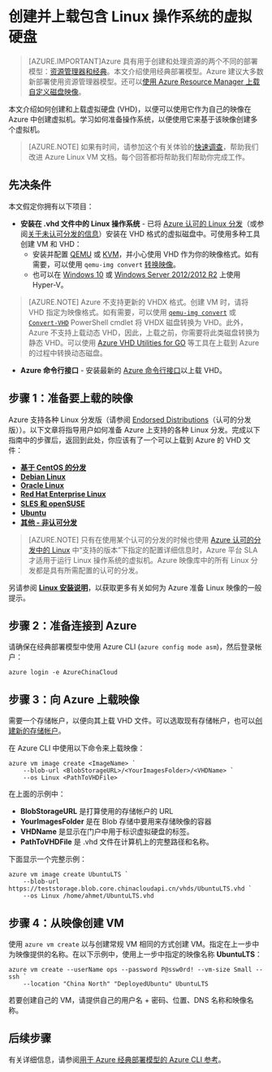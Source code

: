 <properties
	pageTitle="创建并上载 Linux VHD | Azure"
	description="使用包含 Linux 操作系统的经典部署模型创建并上载 Azure 虚拟硬盘 (VHD)。"
	services="virtual-machines-linux"
	documentationCenter=""
	authors="iainfoulds"
	manager="timlt"
	editor="tysonn"
	tags="azure-service-management"/>  


<tags
	ms.service="virtual-machines-linux"
	ms.workload="infrastructure-services"
	ms.tgt_pltfrm="vm-linux"
	ms.devlang="na"
	ms.topic="article"
	ms.date="09/01/2016"
	wacn.date="10/24/2016"
	ms.author="iainfou"/>  


# 创建并上载包含 Linux 操作系统的虚拟硬盘

> [AZURE.IMPORTANT]Azure 具有用于创建和处理资源的两个不同的部署模型：[资源管理器和经典](/documentation/articles/resource-manager-deployment-model/)。本文介绍使用经典部署模型。Azure 建议大多数新部署使用资源管理器模型。还可以[使用 Azure Resource Manager 上载自定义磁盘映像](/documentation/articles/virtual-machines-linux-upload-vhd/)。

本文介绍如何创建和上载虚拟硬盘 (VHD)，以便可以使用它作为自己的映像在 Azure 中创建虚拟机。学习如何准备操作系统，以便使用它来基于该映像创建多个虚拟机。

>  [AZURE.NOTE] 如果有时间，请参加这个有关体验的[快速调查](https://aka.ms/linuxdocsurvey)，帮助我们改进 Azure Linux VM 文档。每个回答都将帮助我们帮助你完成工作。

## 先决条件
本文假定你拥有以下项目：

- **安装在 .vhd 文件中的 Linux 操作系统** - 已将 [Azure 认可的 Linux 分发](/documentation/articles/virtual-machines-linux-endorsed-distros/)（或参阅[关于未认可分发的信息](/documentation/articles/virtual-machines-linux-create-upload-generic/)）安装在 VHD 格式的虚拟磁盘中。可使用多种工具创建 VM 和 VHD：
	- 安装并配置 [QEMU](https://en.wikibooks.org/wiki/QEMU/Installing_QEMU) 或 [KVM](http://www.linux-kvm.org/page/RunningKVM)，并小心使用 VHD 作为你的映像格式。如有需要，可以使用 `qemu-img convert` [转换映像](https://en.wikibooks.org/wiki/QEMU/Images#Converting_image_formats)。
	- 也可以在 [Windows 10](https://msdn.microsoft.com/virtualization/hyperv_on_windows/quick_start/walkthrough_install) 或 [Windows Server 2012/2012 R2](https://technet.microsoft.com/zh-cn/library/hh846766.aspx) 上使用 Hyper-V。

> [AZURE.NOTE] Azure 不支持更新的 VHDX 格式。创建 VM 时，请将 VHD 指定为映像格式。如有需要，可以使用 [`qemu-img convert`](https://en.wikibooks.org/wiki/QEMU/Images#Converting_image_formats) 或 [`Convert-VHD`](https://technet.microsoft.com/zh-cn/library/hh848454.aspx) PowerShell cmdlet 将 VHDX 磁盘转换为 VHD。此外，Azure 不支持上载动态 VHD，因此，上载之前，你需要将此类磁盘转换为静态 VHD。可以使用 [Azure VHD Utilities for GO](https://github.com/Microsoft/azure-vhd-utils-for-go) 等工具在上载到 Azure 的过程中转换动态磁盘。

- **Azure 命令行接口** - 安装最新的 [Azure 命令行接口](/documentation/articles/virtual-machines-command-line-tools/)以上载 VHD。

<a id="prepimage"> </a>
## 步骤 1：准备要上载的映像

Azure 支持各种 Linux 分发版（请参阅 [Endorsed Distributions](/documentation/articles/virtual-machines-linux-endorsed-distros/)（认可的分发版））。以下文章将指导用户如何准备 Azure 上支持的各种 Linux 分发。完成以下指南中的步骤后，返回到此处，你应该有了一个可以上载到 Azure 的 VHD 文件：

- **[基于 CentOS 的分发](/documentation/articles/virtual-machines-linux-create-upload-centos/)**
- **[Debian Linux](/documentation/articles/virtual-machines-linux-debian-create-upload-vhd/)**
- **[Oracle Linux](/documentation/articles/virtual-machines-linux-oracle-create-upload-vhd/)**
- **[Red Hat Enterprise Linux](/documentation/articles/virtual-machines-linux-redhat-create-upload-vhd/)**
- **[SLES 和 openSUSE](/documentation/articles/virtual-machines-linux-suse-create-upload-vhd/)**
- **[Ubuntu](/documentation/articles/virtual-machines-linux-create-upload-ubuntu/)**
- **[其他 - 非认可分发](/documentation/articles/virtual-machines-linux-create-upload-generic/)**

> [AZURE.NOTE] 只有在使用某个认可的分发的时候也使用 [Azure 认可的分发中的 Linux](/documentation/articles/virtual-machines-linux-endorsed-distros/) 中“支持的版本”下指定的配置详细信息时，Azure 平台 SLA 才适用于运行 Linux 操作系统的虚拟机。Azure 映像库中的所有 Linux 分发都是具有所需配置的认可的分发。

另请参阅 **[Linux 安装说明](/documentation/articles/virtual-machines-linux-create-upload-generic/#general-linux-installation-notes)**，以获取更多有关如何为 Azure 准备 Linux 映像的一般提示。


<a id="connect"> </a>
## 步骤 2：准备连接到 Azure

请确保在经典部署模型中使用 Azure CLI (`azure config mode asm`)，然后登录帐户：

	azure login -e AzureChinaCloud

<a id="upload"> </a>
## 步骤 3：向 Azure 上载映像

需要一个存储帐户，以便向其上载 VHD 文件。可以选取现有存储帐户，也可以[创建新的存储帐户](/documentation/articles/storage-create-storage-account/)。

在 Azure CLI 中使用以下命令来上载映像：

	azure vm image create <ImageName> `
		--blob-url <BlobStorageURL>/<YourImagesFolder>/<VHDName> `
		--os Linux <PathToVHDFile>

在上面的示例中：

- **BlobStorageURL** 是打算使用的存储帐户的 URL
- **YourImagesFolder** 是在 Blob 存储中要用来存储映像的容器
- **VHDName** 是显示在门户中用于标识虚拟硬盘的标签。
- **PathToVHDFile** 是 .vhd 文件在计算机上的完整路径和名称。

下面显示一个完整示例：

	azure vm image create UbuntuLTS `
		--blob-url https://teststorage.blob.core.chinacloudapi.cn/vhds/UbuntuLTS.vhd `
		--os Linux /home/ahmet/UbuntuLTS.vhd

## 步骤 4：从映像创建 VM
使用 `azure vm create` 以与创建常规 VM 相同的方式创建 VM。指定在上一步中为映像提供的名称。在以下示例中，使用上一步中指定的映像名称 **UbuntuLTS**：

	azure vm create --userName ops --password P@ssw0rd! --vm-size Small --ssh `
		--location "China North" "DeployedUbuntu" UbuntuLTS

若要创建自己的 VM，请提供自己的用户名 + 密码、位置、DNS 名称和映像名称。

## 后续步骤

有关详细信息，请参阅[用于 Azure 经典部署模型的 Azure CLI 参考](/documentation/articles/virtual-machines-command-line-tools/)。

[Step 1: Prepare the image to be uploaded]: #prepimage
[Step 2: Prepare the connection to Azure]: #connect
[Step 3: Upload the image to Azure]: #upload

<!---HONumber=Mooncake_1017_2016-->